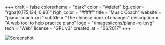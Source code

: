 +++
draft = false
colorscheme = "dark"
color = "#efefef"
bg_color = "rgba(0,175,134, 0.90)"
high_color = "#ffffff"
title = "Music Coach"
website = "piano-coach.xyz"
subtitle = "The chinese book of changes"
description = "A web tool to help practice piano"
logo = "/images/icons/piano-roll.svg"
tech = "Web"
license = "GPL v3"
created_at = "06/2017"
+++

![Screenshot](/images/laptop.png "Laptop")
